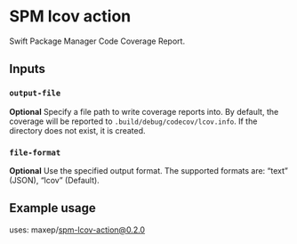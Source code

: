 # SPM lcov action

Swift Package Manager Code Coverage Report.

## Inputs

### `output-file`

**Optional** Specify a file path to write coverage reports into. By default, the coverage will be reported to `.build/debug/codecov/lcov.info`. If the directory does not exist, it is created.

### `file-format`

**Optional** Use the specified output format. The supported formats are: “text” (JSON), “lcov” (Default).

## Example usage

uses: maxep/spm-lcov-action@0.2.0